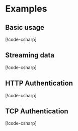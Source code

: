 ﻿# Examples

## Basic usage

[!code-csharp[](~/src/example-basic/Program.cs)]

## Streaming data

[!code-csharp[](~/src/example-streaming/Program.cs)]

## HTTP Authentication

[!code-csharp[](~/src/example-auth-http-tls/Program.cs)]

## TCP Authentication

[!code-csharp[](~src/example-auth-tls/Program.cs)]